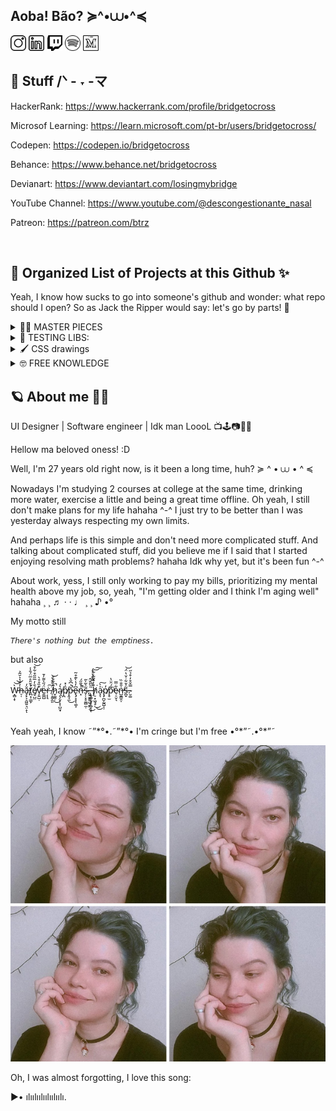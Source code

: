 ## Aoba! Bão? ≽^•⩊•^≼

[<img src="./src/insta.svg" width="25" alt="Instagram" />](https://www.instagram.com/bridgetocross/)
[<img src="./src/linkedin.svg" width="25" alt="LinkedIn" />](https://www.linkedin.com/in/btrz/)
[<img src="./src/twitch.svg" width="25" alt="Twitch" />](https://m.twitch.tv/bridgetocross)
[<img src="./src/spotify.svg" width="25" alt="Spotify" />](https://open.spotify.com/user/22agzvjyx4zninl5oba3tfcty?si=57d6fa61699c4dad)
[<img src="./src/medium.svg" width="25" alt="Medium" />](medium.com/@bridgetocross)

## 💾 Stuff  /ᐠ - ˕ -マ

HackerRank: https://www.hackerrank.com/profile/bridgetocross

Microsof Learning: https://learn.microsoft.com/pt-br/users/bridgetocross/

Codepen: https://codepen.io/bridgetocross

Behance: https://www.behance.net/bridgetocross

Devianart: https://www.deviantart.com/losingmybridge

YouTube Channel: https://www.youtube.com/@descongestionante_nasal

Patreon: https://patreon.com/btrz

<br/>

## 📕 Organized List of Projects at this Github ✨
Yeah, I know how sucks to go into someone's github and wonder: what repo should I open?
So as Jack the Ripper would say: let's go by parts! 🔪

<details>
  <summary>👩‍🎨 MASTER PIECES</summary>

  <small>Ou como diria um colega de trabalho: primeiro fazemos funcionar, depois vamos para o estado da arte</small>

  | Master piece name | Techs used | Git Repo   |
  | ----------------- | ---------- | ---------- |

</details>

<details>
  <summary>🧙 TESTING LIBS:</summary>

  | Lib's name     | Git's Repo |
  | ----------     | ---------- |
  | Readline-sync | https://github.com/tocrossbridge/readline-sync |

</details>

<details>
  <summary>🖌️ CSS drawings</summary>
  Idk, sometimes I just wanna prove to myself that I can do some stupid ideas using only CSS ^-^''

  | Description     | Git's Repo |
  | --------------  | ---------- |
  | Transforming boring person in Blink 182 fan | https://github.com/tocrossbridge/blink_guy

</details>

<details>
  <summary>🤓 FREE KNOWLEDGE</summary>

  | Description     | Git's Repo |
  | --------------- | ---------- |
  | Descomplica gabaritos - College Descomplica answer sheets | https://github.com/tocrossbridge/descomplica-ti

</details>



## 🪐 About me 🦕🌠 

UI Designer | Software engineer | Idk man LoooL 📺🕹️📷🌱🐛

Hellow ma beloved oness! :D

Well, I'm 27 years old right now, is it been a long time, huh? ≽ ^ • ⩊ • ^ ≼

Nowadays I'm studying 2 courses at college at the same time, drinking more water, exercise a little and being a great time offline. Oh yeah, I still don't make plans for my life hahaha ^-^ I just try to be better than I was yesterday always respecting my own limits.

And perhaps life is this simple and don't need more complicated stuff. And talking about complicated stuff, did you believe me if I said that I started enjoying resolving math problems? hahaha Idk why yet, but it's been fun ^-^

About work, yess, I still only working to pay my bills, prioritizing my mental health above my job, so, yeah, "I'm getting older and I think I'm aging well" hahaha ¸ ¸ ♬ · · ♩ ¸ ¸ ♪ •°

My motto still

```
𝘛𝘩𝘦𝘳𝘦'𝘴 𝘯𝘰𝘵𝘩𝘪𝘯𝘨 𝘣𝘶𝘵 𝘵𝘩𝘦 𝘦𝘮𝘱𝘵𝘪𝘯𝘦𝘴𝘴.
```

but also 
<br>
<br>



Ẁ̵͙̻̝͝͝ͅh̶̠̜̒͊̔͛̆̃̉ǎ̵̡͓͕̯͖͍͉̤̝̒ͅt̸̛̪͔̹̳̙̔̆̎̊̅̈́̐̾é̸̱̠̺̤̐̓̅̋̋͒͋͒͝v̷̗͍̺̣͒̏̊̊̀̕ḛ̵͇̺̈́̋̀͌̓̄ŗ̵͎͉̇͠ ̸̜̝͍̭͈̈́̀͒̔͝h̷̬͚̼̦̑͛̆̊͒̚͜ą̸̨̗̬̦͓̩̺̤̟̔́p̸̪̏̇̽p̵̭̘̼̆͗͆̆̔̚͜e̴̢̡͓͓̖͚͕͆̓̔̀͊͒̃n̶̝̉̌̄̋́̚̚s̴̗̦̞̥͚̻̼̣͂͛͂̀͂,̶̢̘̻̫͓͎̺̞̞̍̀̎̌̂͘ͅ ̶̣̱͖̰̤̺̹̳̣̈̎̀̿͒̔̉̒͜ḩ̸̠͙͖͉̥̎̓̂͂̃̍͋͘͜͜͝͠a̴̝͐̀͘͠ͅp̸̡̪̬̰̱̺̩̹̓p̴̥̫͊́̑̈̔͘̕e̴̹̠̬͉͋̿n̶̺̱̳̯̩̍̎̐̏̕s̶̪̟̃͐̆͋͑̆̔̈́͝.̴̮͚̿̌͒̓͒̉̋

<br>
<br>
Yeah yeah, I know ˜”*°•.˜”*°•  I'm cringe but I'm free •°*”˜.•°*”˜

<br>

![Alt text](image.png)

Oh, I was almost forgotting, I love this song:

▶• ılıılıılıılıılıılı.
